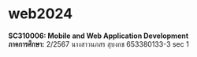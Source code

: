 # web2024
**SC310006: Mobile and Web Application Development**  
**ภาคการศึกษา:** 2/2567 
นางสาวนภสร สุบงกช  653380133-3 sec 1
